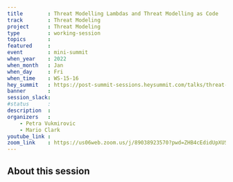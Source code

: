 ```yaml
---
title        : Threat Modelling Lambdas and Threat Modelling as Code
track        : Threat Modeling
project      : Threat Modeling
type         : working-session
topics       :
featured     :
event        : mini-summit
when_year    : 2022
when_month   : Jan
when_day     : Fri
when_time    : WS-15-16
hey_summit   : https://post-summit-sessions.heysummit.com/talks/threat-modelling-lambdas-and-threat-modelling-as-code/
banner       :
session_slack:
#status      : 
description  :
organizers   :
    - Petra Vukmirovic
    - Mario Clark
youtube_link : 
zoom_link    : https://us06web.zoom.us/j/89038923570?pwd=ZHB4cEdidUpXUS9ZeEJOemFTWDhPUT09
---
```


## About this session
